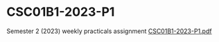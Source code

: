 # CSC01B1-2023-P1
Semester 2 (2023) weekly practicals assignment
[CSC01B1-2023-P1.pdf](https://github.com/Kryp-toe/CSC01B1-2023-P1/files/13060494/CSC01B1-2023-P1.pdf)
